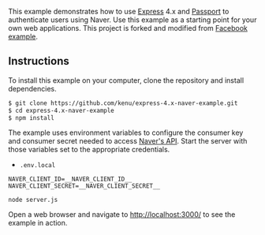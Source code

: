 This example demonstrates how to use [Express](http://expressjs.com/) 4.x and
[Passport](http://passportjs.org/) to authenticate users using Naver.  Use
this example as a starting point for your own web applications.
This project is forked and modified from
[Facebook example](https://github.com/passport/express-4.x-facebook-example).

## Instructions

To install this example on your computer, clone the repository and install
dependencies.

```bash
$ git clone https://github.com/kenu/express-4.x-naver-example.git
$ cd express-4.x-naver-example
$ npm install
```

The example uses environment variables to configure the consumer key and
consumer secret needed to access [Naver's API](https://developers.naver.com/apps/#/list).
Start the server with those variables set to the appropriate credentials.

* `.env.local`
```
NAVER_CLIENT_ID=__NAVER_CLIENT_ID__
NAVER_CLIENT_SECRET=__NAVER_CLIENT_SECRET__
```

```
node server.js
```

Open a web browser and navigate to [http://localhost:3000/](http://localhost:3000/)
to see the example in action.

